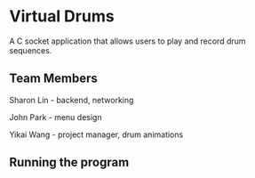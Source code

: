 # Virtual Drums
 
A C socket application that allows users to play and record drum sequences. 
 
## Team Members   
Sharon Lin - backend, networking

John Park - menu design

Yikai Wang - project manager, drum animations

## Running the program
